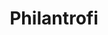 ---
type: "Professional"
title: "Philantrofi"
year: "2023"
category: "Web-3, Finance"
role: "Fullstack dev"
name: "Philantrofi"
description: "Developed for a hackathon, PhilanthroFi is a Web-3 app on the Internet Computer blockchain. It enhances charity transparency by recording all transactions on-chain, allowing donors to track contributions and ensuring efficient fund use."
githublink: "https://github.com/yourusername/philantrofi"
mockup: "/src/assets/philantrofi-mockup.png"
problem: "The traditional charity sector often suffers from a lack of transparency, making it difficult for donors to track how their contributions are being used. This lack of visibility can lead to mistrust and inefficiencies in fund allocation, with donors unsure if their money is reaching the intended recipients and being used effectively."
solution: "PhilanthroFi is an innovative Web-3 application built on the Internet Computer blockchain that addresses these issues by recording all charity transactions on-chain. Utilizing advanced canister technology, the app provides full transparency by allowing donors to track their contributions in real-time. Before the funds are sent to the fundraiser's wallet, an invoice must be attached, so that validators can ensure that funds are used efficiently. This empowers donors to make informed decisions and ensures that their contributions are being used effectively."
features_scope:
  - "On-Chain Transactions"
  - "Transparency in Donations"
  - "Secure Contributions"
  - "Real-Time Tracking"
  - "Decentralized Platform"
development_process: "Over the course of 1 month, our team of 5 people developed this project. Our team have implemented a digital solution that seamlessly integrated React, Tailwind, and Motoko"
gallery:
  - "/images/screenshot1.png"
  - "/images/screenshot2.png"
  - "/images/screenshot3.png"
route: "philantrofi"
stack:
  - "Motoko"
  - "React"
  - "Tailwind"
---